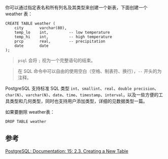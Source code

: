 你可以通过指定表名和所有列名及其类型来创建一个新表，下面创建一个 weather 表：

```postgresql
CREATE TABLE weather (
    city       varchar(80),
    temp_lo    int,         -- low temperature
    temp_hi    int,         -- high temperature
    prcp       real,        -- precipitation
    date       date
);
```

> `psql` 会将 `;` 视为一个完整语句的结束。

> 在 SQL 命令中可以自由的使用空白（空格、制表符、换行），`--` 开头的为注释。

PostgreSQL 支持标准 SQL 类型 `int`、`smallint`、`real`、`double precision`、`char(N)`、`varchar(N)`、`date`、`time`、`timestamp`、`interval`，以及一些方便的工具类型和几何类型，同时也支持用户添加类型，详细的见数据类型一篇。

如果要删除 weather表：

```postgresql
DROP TABLE weather
```

## 参考

[PostgreSQL: Documentation: 15: 2.3. Creating a New Table](https://www.postgresql.org/docs/current/tutorial-table.html)
